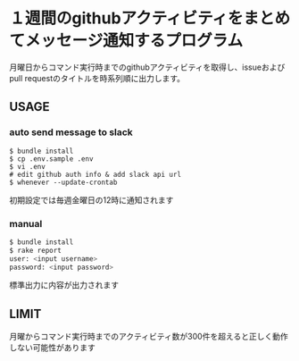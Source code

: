 # １週間のgithubアクティビティをまとめてメッセージ通知するプログラム

月曜日からコマンド実行時までのgithubアクティビティを取得し、issueおよびpull requestのタイトルを時系列順に出力します。

## USAGE

### auto send message to slack

```
$ bundle install
$ cp .env.sample .env
$ vi .env
# edit github auth info & add slack api url
$ whenever --update-crontab
```

初期設定では毎週金曜日の12時に通知されます

### manual

```bash
$ bundle install
$ rake report
user: <input username>
password: <input password>
```

標準出力に内容が出力されます

## LIMIT

月曜からコマンド実行時までのアクティビティ数が300件を超えると正しく動作しない可能性があります
